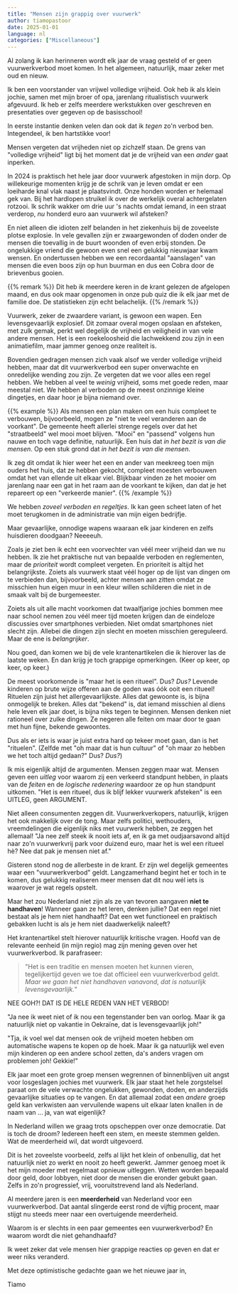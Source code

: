 ```yaml
---
title: "Mensen zijn grappig over vuurwerk"
author: tiamopastoor
date: 2025-01-01
language: nl
categories: ["Miscellaneous"]
---
```


Al zolang ik kan herinneren wordt elk jaar de vraag gesteld of er geen vuurwerkverbod moet komen. In het algemeen, natuurlijk, maar zeker met oud en nieuw.

Ik ben een voorstander van vrijwel volledige vrijheid. Ook heb ik als klein jochie, samen met mijn broer of opa, jarenlang ritualistisch vuurwerk afgevuurd. Ik heb er zelfs meerdere werkstukken over geschreven en presentaties over gegeven op de basisschool!

In eerste instantie denken velen dan ook dat ik _tegen_ zo'n verbod ben. Integendeel, ik ben hartstikke voor! 

Mensen vergeten dat vrijheden niet op zichzelf staan. De grens van "volledige vrijheid" ligt bij het moment dat je de vrijheid van een _ander_ gaat inperken.

In 2024 is praktisch het hele jaar door vuurwerk afgestoken in mijn dorp. Op willekeurige momenten krijg je de schrik van je leven omdat er een loeiharde knal vlak naast je plaatsvindt. Onze honden worden er helemaal gek van. Bij het hardlopen struikel ik over de werkelijk overal achtergelaten rotzooi. Ik schrik wakker om drie uur 's nachts omdat iemand, in een straat verderop, _nu_ honderd euro aan vuurwerk wil afsteken?

En niet alleen die idioten zelf belanden in het ziekenhuis bij de zoveelste plotse explosie. In vele gevallen zijn er zwaargewonden of doden onder de mensen die toevallig in de buurt woonden of even erbij stonden. De ongelukkige vriend die gewoon even snel een gelukkig nieuwjaar kwam wensen. En ondertussen hebben we een recordaantal "aanslagen" van mensen die even boos zijn op hun buurman en dus een Cobra door de brievenbus gooien. 

{{% remark %}}
Dit heb ik meerdere keren in de krant gelezen de afgelopen maand, en dus ook maar opgenomen in onze pub quiz die ik elk jaar met de familie doe. De statistieken zijn echt belachelijk.
{{% /remark %}}

Vuurwerk, zeker de zwaardere variant, is gewoon een wapen. Een levensgevaarlijk explosief. Dit zomaar overal mogen opslaan en afsteken, met zulk gemak, perkt wel degelijk de vrijheid en veiligheid in van vele andere mensen. Het is een roekeloosheid die lachwekkend zou zijn in een animatiefilm, maar jammer genoeg onze realiteit is.

Bovendien gedragen mensen zich vaak alsof we verder volledige vrijheid hebben, maar dat dit vuurwerkverbod een super onverwachte en onredelijke wending zou zijn. Ze vergeten dat we voor alles een regel hebben. We hebben al veel te _weinig_ vrijheid, soms met goede reden, maar meestal niet. We hebben al verboden op de meest onzinnige kleine dingetjes, en daar hoor je bijna niemand over.

{{% example %}}
Als mensen een plan maken om een huis compleet te verbouwen, bijvoorbeeld, mogen ze "niet te veel veranderen aan de voorkant". De gemeente heeft allerlei strenge regels over dat het "straatbeeld" wel mooi moet blijven. "Mooi" en "passend" volgens hun nauwe en toch vage definitie, natuurlijk. Een huis dat _in het bezit is van die mensen_. Op een stuk grond dat _in het bezit is van die mensen_. 

Ik zeg dit omdat ik hier weer het een en ander van meekreeg toen mijn ouders het huis, dat ze hebben gekocht, compleet moesten verbouwen omdat het van ellende uit elkaar viel. Blijkbaar vinden ze het mooier om jarenlang naar een gat in het raam aan de voorkant te kijken, dan dat je het repareert op een "verkeerde manier".
{{% /example %}}

We hebben _zoveel verboden en regeltjes_. Ik kan geen scheet laten of het moet terugkomen in de administratie van mijn eigen bedrijfje. 

Maar gevaarlijke, onnodige wapens waaraan elk jaar kinderen en zelfs huisdieren doodgaan? Neeeeuh.

Zoals je ziet ben ik echt een voorvechter van véél meer vrijheid dan we nu hebben. Ik zie het praktische nut van bepaalde verboden en reglementen, maar de _prioriteit_ wordt compleet vergeten. En prioriteit is altijd het belangrijkste. Zoiets als vuurwerk staat véél hoger op de lijst van dingen om te verbieden dan, bijvoorbeeld, achter mensen aan zitten omdat ze misschien hun eigen muur in een kleur willen schilderen die niet in de smaak valt bij de burgemeester. 

Zoiets als uit alle macht voorkomen dat twaalfjarige jochies bommen mee naar school nemen zou véél meer tijd moeten krijgen dan de eindeloze discussies over smartphones verbieden. Niet omdat smartphones niet slecht zijn. Allebei die dingen zijn slecht en moeten misschien gereguleerd. Maar de ene is _belangrijker_.

Nou goed, dan komen we bij de vele krantenartikelen die ik hierover las de laatste weken. En dan krijg je toch grappige opmerkingen. (Keer op keer, op keer, op keer.)

De meest voorkomende is "maar het is een ritueel". Dus? _Dus?_ Levende kinderen op brute wijze offeren aan de goden was óók ooit een ritueel! Rituelen zijn juist het allergevaarlijkste. Alles dat gewoonte is, is bijna onmogelijk te breken. Alles dat "bekend" is, dat iemand misschien al diens hele leven elk jaar doet, is bijna niks tegen te beginnen. Mensen denken niet rationeel over zulke dingen. Ze negeren alle feiten om maar door te gaan met hun fijne, bekende gewoontes.

Dus als er iets is waar je juist extra hard op tekeer moet gaan, dan is het "rituelen". (Zelfde met "oh maar dat is hun cultuur" of "oh maar zo hebben we het toch altijd gedaan?" Dus? _Dus?_)

Ik mis eigenlijk altijd de argumenten. Mensen zeggen maar wat. Mensen geven een _uitleg_ voor waarom zij een verkeerd standpunt hebben, in plaats van de _feiten_ en de _logische redenering_ waardoor ze op hun standpunt uitkomen. "Het is een ritueel, dus ik blijf lekker vuurwerk afsteken" is een UITLEG, geen ARGUMENT.

Niet alleen consumenten zeggen dit. Vuurwerkverkopers, natuurlijk, krijgen het ook makkelijk over de tong. Maar zelfs politici, wethouders, vreemdelingen die eigenlijk niks met vuurwerk hebben, ze zeggen het allemaal! "Ja nee zelf steek ik nooit iets af, en ik ga met oudjaarsavond altijd naar zo'n vuurwerkvrij park voor duizend euro, maar het is wel een ritueel hè? Nee dat pak je mensen niet af."

Gisteren stond nog de allerbeste in de krant. Er zijn wel degelijk gemeentes waar een "vuurwerkverbod" geldt. Langzamerhand begint het er toch in te komen, dus gelukkig realiseren meer mensen dat dit nou wél iets is waarover je wat regels opstelt.

Maar het zou Nederland niet zijn als ze van tevoren aangaven **niet te handhaven**! Wanneer gaan ze het leren, denken jullie? Dat een regel niet bestaat als je hem niet handhaaft? Dat een wet functioneel en praktisch gebakken lucht is als je hem niet daadwerkelijk naleeft?

Het krantenartikel stelt hierover natuurlijk kritische vragen. Hoofd van de relevante eenheid (in mijn regio) mag zijn mening geven over het vuurwerkverbod. Ik parafraseer:

> "Het is een traditie en mensen moeten het kunnen vieren, tegelijkertijd geven we toe dat officieel een vuurwerkverbod geldt. _Maar we gaan het niet handhaven vanavond, dat is natuurlijk levensgevaarlijk._"

NEE GOH?! DAT IS DE HELE REDEN VAN HET VERBOD!

"Ja nee ik weet niet of ik nou een tegenstander ben van oorlog. Maar ik ga natuurlijk niet op vakantie in Oekraïne, dat is levensgevaarlijk joh!"

"Tja, ik voel wel dat mensen ook de vrijheid moeten hebben om automatische wapens te kopen op de hoek. Maar ik ga natuurlijk wel even mijn kinderen op een andere school zetten, da's anders vragen om problemen joh! Gekkie!"

Elk jaar moet een grote groep mensen wegrennen of binnenblijven uit angst voor losgeslagen jochies met vuurwerk. Elk jaar staat het hele zorgstelsel paraat om de vele verwachte ongelukken, gewonden, doden, en anderzijds gevaarlijke situaties op te vangen. En dat allemaal zodat een _andere_ groep geld kan verkwisten aan vervuilende wapens uit elkaar laten knallen in de naam van ... ja, van wat eigenlijk?

In Nederland willen we graag trots opscheppen over onze democratie. Dat is toch de droom? Iedereen heeft een stem, en meeste stemmen gelden. Wat de meerderheid wil, dat wordt uitgevoerd.

Dit is het zoveelste voorbeeld, zelfs al lijkt het klein of onbenullig, dat het natuurlijk niet zo werkt en nooit zo heeft gewerkt. Jammer genoeg moet ik het mijn moeder met regelmaat opnieuw uitleggen. Wetten worden bepaald door geld, door lobbyen, niet door de mensen die eronder gebukt gaan. Zelfs in zo'n progressief, vrij, vooruitstrevend land als Nederland.

Al meerdere jaren is een **meerderheid** van Nederland voor een vuurwerkverbod. Dat aantal slingerde eerst rond de vijftig procent, maar stijgt nu steeds meer naar een overtuigende meerderheid.

Waarom is er slechts in een paar gemeentes een vuurwerkverbod? En waarom wordt die niet gehandhaafd?

Ik weet zeker dat vele mensen hier grappige reacties op geven en dat er weer niks veranderd.

Met deze optimistische gedachte gaan we het nieuwe jaar in,

Tiamo